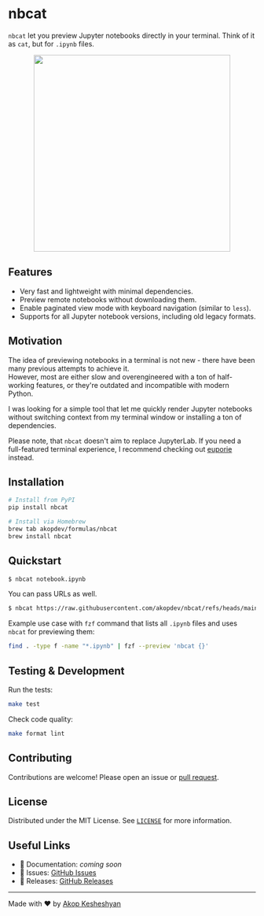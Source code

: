 # nbcat

`nbcat` let you preview Jupyter notebooks directly in your terminal. Think of it as `cat`, but for `.ipynb` files.

<p align="center">
  <a href="docs/screenshot.png" target="blank"><img src="docs/screenshot.png" width="400" /></a>
</p>

## Features

- Very fast and lightweight with minimal dependencies.
- Preview remote notebooks without downloading them.
- Enable paginated view mode with keyboard navigation (similar to `less`).
- Supports for all Jupyter notebook versions, including old legacy formats.

## Motivation

The idea of previewing notebooks in a terminal is not new - there have been many previous attempts to achieve it.  
However, most are either slow and overengineered with a ton of half-working features, or they're outdated and incompatible with modern Python.

I was looking for a simple tool that let me quickly render Jupyter notebooks without switching context from my terminal window or installing a ton of dependencies.  

Please note, that `nbcat` doesn't aim to replace JupyterLab. If you need a full-featured terminal experience, I recommend checking out [euporie](https://euporie.readthedocs.io/) instead.


## Installation

```bash
# Install from PyPI
pip install nbcat

# Install via Homebrew
brew tab akopdev/formulas/nbcat
brew install nbcat
```

## Quickstart

```bash
$ nbcat notebook.ipynb
```

You can pass URLs as well.

```bash
$ nbcat https://raw.githubusercontent.com/akopdev/nbcat/refs/heads/main/tests/assets/test4.ipynb
```

Example use case with `fzf` command that lists all `.ipynb` files and uses `nbcat` for previewing them:

```bash
find . -type f -name "*.ipynb" | fzf --preview 'nbcat {}'
```

## Testing & Development

Run the tests:

```bash
make test
```

Check code quality:

```bash
make format lint
```

## Contributing

Contributions are welcome! Please open an issue or [pull request](https://github.com/akopdev/nbcat/pulls).

## License

Distributed under the MIT License. See [`LICENSE`](./LICENSE) for more information.

## Useful Links

- 📘 Documentation: _coming soon_
- 🐛 Issues: [GitHub Issues](https://github.com/akopdev/nbcat/issues)
- 🚀 Releases: [GitHub Releases](https://github.com/akopdev/nbcat/releases)

---

Made with ❤️ by [Akop Kesheshyan](https://github.com/akopdev)
